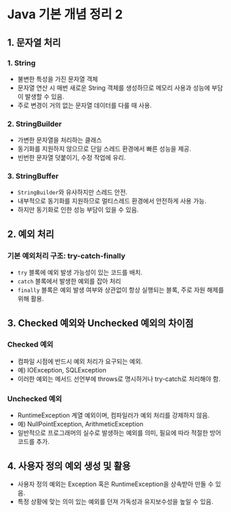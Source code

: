# Java 기본 개념 정리 2

## 1. 문자열 처리
### 1. String
- 불변한 특성을 가진 문자열 객체
- 문자열 연산 시 매번 새로운 String 객체를 생성하므로 메모리 사용과 성능에 부담이 발생할 수 있음.
- 주로 변경이 거의 없는 문자열 데이터를 다룰 때 사용.

### 2. StringBuilder
- 가변한 문자열을 처리하는 클래스
- 동기화를 지원하지 않으므로 단일 스레드 환경에서 빠른 성능을 제공.
- 빈번한 문자열 덧붙이기, 수정 작업에 유리.

### 3. StringBuffer
- `StringBuilder`와 유사하지만 스레드 안전.
- 내부적으로 동기화를 지원하므로 멀티스레드 환경에서 안전하게 사용 가능.
- 하지만 동기화로 인한 성능 부담이 있을 수 있음.

## 2. 예외 처리
### 기본 예외처리 구조: try-catch-finally
- `try` 블록에 예외 발생 가능성이 있는 코드를 배치.
- `catch` 블록에서 발생한 예외를 잡아 처리
- `finally` 블록은 예외 발생 여부와 상관없이 항상 실행되는 블록, 주로 자원 해제를 위해 활용.

## 3. Checked 예외와 Unchecked 예외의 차이점
### Checked 예외
- 컴파일 시점에 반드시 예외 처리가 요구되는 예외.
- 예) IOException, SQLException
- 이러한 예외는 메서드 선언부에 throws로 명시하거나 try-catch로 처리해야 함.

### Unchecked 예외
- RuntimeException 계열 예외이며, 컴파일러가 예외 처리를 강제하지 않음.
- 예) NullPointException, ArithmeticException
- 일반적으로 프로그래머의 실수로 발생하는 예외를 의미, 필요에 따라 적절한 방어 코드를 추가.

## 4. 사용자 정의 예외 생성 및 활용
- 사용자 정의 예외는 Exception 혹은 RuntimeException을 상속받아 만들 수 있음.
- 특정 상황에 맞는 의미 있는 예외를 던져 가독성과 유지보수성을 높일 수 있음.